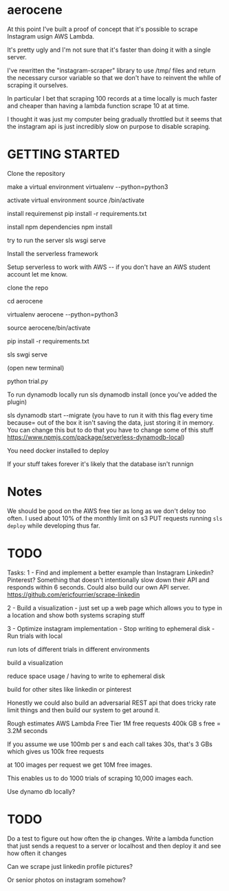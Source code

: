 # aerocene

At this point I've built a proof of concept that it's
possible to scrape Instagram usign AWS Lambda.

It's pretty ugly and I'm not sure that it's faster
than doing it with a single server.

I've rewritten the "instagram-scraper" library to
use /tmp/ files and return the necessary cursor variable
so that we don't have to reinvent the whlle of scraping it
ourselves.

In particular I bet that scraping 100 records at a time
locally is much faster and cheaper than having a lambda function
scrape 10 at at time.

I thought it was just my computer being gradually throttled
but it seems that the instagram api is just incredibly slow on
purpose to disable scraping.

# GETTING STARTED
Clone the repository

make a virtual environment
virtualenv <name> --python=python3

activate virtual environment
source <name>/bin/activate

install requiremenst
pip install -r requirements.txt

install npm dependencies
npm install

try to run the server
sls wsgi serve

Install the serverless framework

Setup serverless to work with AWS -- if you
don't have an AWS student account let me know.

clone the repo

cd aerocene

virtualenv aerocene --python=python3

source aerocene/bin/activate

pip install -r requirements.txt

sls swgi serve

(open new terminal)

python trial.py

To run dynamodb locally run sls dynamodb install (once you've added the plugin)

sls dynamodb start --migrate (you have to run it with this flag every time because=
out of the box it isn't saving the data, just storing it in memory. You can change this but
to do that you have to change some of this stuff
https://www.npmjs.com/package/serverless-dynamodb-local)

You need docker installed to deploy


If your stuff takes forever it's likely that the database isn't runnign
# Notes

We should be good on the AWS free tier as long
as we don't deloy too often. I used about 10% of the monthly limit on s3 PUT requests running `sls deploy`
while developing thus far.


# TODO

Tasks:
1 - Find and implement a better example than Instagram
    Linkedin? Pinterest? Something that doesn't intentionally
    slow down their API and responds within 6 seconds.
    Could also build our own API server.
    https://github.com/ericfourrier/scrape-linkedin

2 - Build a visualization
    - just set up a web page which allows you to type in a location
    and show both systems scraping stuff

3 - Optimize instagram implementation
    - Stop writing to ephemeral disk
    - Run trials with local



run lots of different trials in different environments

build a visualization

reduce space usage / having to write to ephemeral disk

build for other sites like linkedin or pinterest

Honestly we could also build an adversarial REST api
that does tricky rate limit things and then
build our system to get around it.


Rough estimates
AWS Lambda Free Tier
1M free requests
400k GB s free = 3.2M seconds

If you assume we use 100mb per s and each call takes 30s, that's 3 GBs
which gives us 100k free requests

at 100 images per request we get 10M free images.

This enables us to do 1000 trials of scraping 10,000 images each.


Use dynamo db locally?

# TODO
Do a test to figure out how often the ip changes. Write a lambda function that
just sends a request to a server or localhost and then deploy it and see how often it changes


Can we scrape just linkedin profile pictures?

Or senior photos on instagram somehow?
